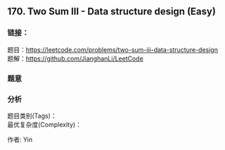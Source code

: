 ## 170. Two Sum III - Data structure design (Easy)

### **链接**：
题目：https://leetcode.com/problems/two-sum-iii-data-structure-design  
题解：https://github.com/JianghanLi/LeetCode

### **题意**



### **分析**  
题目类别(Tags)：  
最优复杂度(Complexity)：  



作者: Yin
